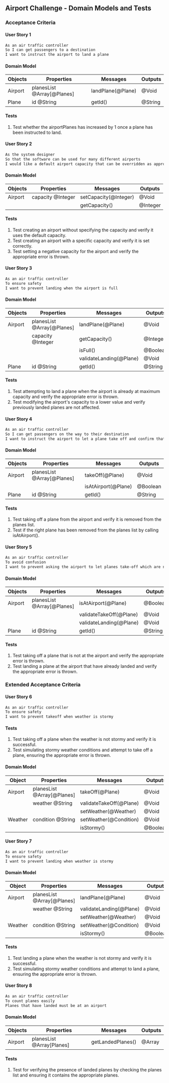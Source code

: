 ## Airport Challenge - Domain Models and Tests

### Acceptance Criteria
#### User Story 1
```sh
As an air traffic controller
So I can get passengers to a destination
I want to instruct the airport to land a plane
```

#### Domain Model
| Objects | Properties                 | Messages          | Outputs |
| ------- | -------------------------- | ----------------- | ------- |
| Airport | planesList @Array[@Planes] | landPlane(@Plane) | @Void   |
| Plane   | id @String                 | getId()           | @String |

#### Tests
1. Test whether the airportPlanes has increased by 1 once a plane has been instructed to land. 

#### User Story 2
```sh
As the system designer
So that the software can be used for many different airports
I would like a default airport capacity that can be overridden as appropriate
```

#### Domain Model
| Objects | Properties        | Messages              | Outputs  |
| ------- | ----------------- | --------------------- | -------- |
| Airport | capacity @Integer | setCapacity(@Integer) | @Void    |
|         |                   | getCapacity()         | @Integer |

#### Tests
1. Test creating an airport without specifying the capacity and verify it uses the default capacity.
2. Test creating an airport with a specific capacity and verify it is set correctly.
3. Test setting a negative capacity for the airport and verify the appropriate error is thrown.

#### User Story 3
```sh
As an air traffic controller
To ensure safety
I want to prevent landing when the airport is full
```

#### Domain Model
| Objects | Properties                 | Messages               | Outputs  |
| ------- | -------------------------- | ---------------------- | -------- |
| Airport | planesList @Array[@Planes] | landPlane(@Plane)      | @Void    |
|         | capacity @Integer          | getCapacity()          | @Integer |
|         |                            | isFull()               | @Boolean |
|         |                            | validateLanding(@Plane)| @Void    |
| Plane   | id @String                 | getId()                | @String  |

#### Tests
1. Test attempting to land a plane when the airport is already at maximum capacity and verify the appropriate error is thrown.
2. Test modifying the airport's capacity to a lower value and verify previously landed planes are not affected.


#### User Story 4
```sh
As an air traffic controller
So I can get passengers on the way to their destination
I want to instruct the airport to let a plane take off and confirm that it is no longer in the airport
```

#### Domain Model
| Objects | Properties                 | Messages            | Outputs  |
| ------- | -------------------------- | ------------------- | -------- |
| Airport | planesList @Array[@Planes] | takeOff(@Plane)     | @Void    |
|         |                            | isAtAirport(@Plane) | @Boolean |
| Plane   | id @String                 | getId()             | @String  |

#### Tests
1. Test taking off a plane from the airport and verify it is removed from the planes list.
2. Test if the right plane has been removed from the planes list by calling isAtAirport().

#### User Story 5
```sh
As an air traffic controller
To avoid confusion
I want to prevent asking the airport to let planes take-off which are not at the airport, or land a plane that's already landed.
```

#### Domain Model
| Objects | Properties                 | Messages               | Outputs  |
| ------- | -------------------------- | ---------------------- | -------- |
| Airport | planesList @Array[@Planes] | isAtAirport(@Plane)    | @Boolean |
|         |                            | validateTakeOff(@Plane)| @Void    |
|         |                            | validateLanding(@Plane)| @Void    |
| Plane   | id @String                 | getId()                | @String  |

#### Tests
1. Test taking off a plane that is not at the airport and verify the appropriate error is thrown.
2. Test landing a plane at the airport that have already landed and verify the appropriate error is thrown.


### Extended Acceptance Criteria
#### User Story 6
```sh
As an air traffic controller
To ensure safety
I want to prevent takeoff when weather is stormy
```

#### Tests
1. Test taking off a plane when the weather is not stormy and verify it is successful.
2. Test simulating stormy weather conditions and attempt to take off a plane, ensuring the appropriate error is thrown.

#### Domain Model
| Object  | Properties                 | Messages                | Outputs  |
| ------- | -------------------------- | ----------------------- | -------- |
| Airport | planesList @Array[@Planes] | takeOff(@Plane)         | @Void    |
|         | weather @String            | validateTakeOff(@Plane) | @Void    |
|         |                            | setWeather(@Weather)    | @Void    |
| Weather | condition @String          | setWeather(@Condition)  | @Void    |
|         |                            | isStormy()              | @Boolean |

#### User Story 7
```sh
As an air traffic controller
To ensure safety
I want to prevent landing when weather is stormy
```

#### Domain Model
| Object  | Properties                 | Messages                | Outputs  |
| ------- | -------------------------- | ----------------------- | -------- |
| Airport | planesList @Array[@Planes] | landPlane(@Plane)       | @Void    |
|         | weather @String            | validateLanding(@Plane) | @Void    |
|         |                            | setWeather(@Weather)    | @Void    |
| Weather | condition @String          | setWeather(@Condition)  | @Void    |
|         |                            | isStormy()              | @Boolean |

#### Tests
1. Test landing a plane when the weather is not stormy and verify it is successful.
2. Test simulating stormy weather conditions and attempt to land a plane, ensuring the appropriate error is thrown.


#### User Story 8
```sh
As an air traffic controller
To count planes easily
Planes that have landed must be at an airport
```

#### Domain Model
| Objects | Properties                | Messages               | Outputs  |
| ------- | ------------------------- | ---------------------- | -------- |
| Airport | planesList @Array[Planes] | getLandedPlanes()      | @Array   |

#### Tests
1. Test for verifying the presence of landed planes by checking the planes list and ensuring it contains the appropriate planes.